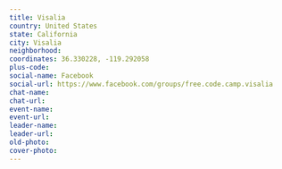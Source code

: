 ```yaml
---
title: Visalia
country: United States
state: California
city: Visalia
neighborhood: 
coordinates: 36.330228, -119.292058
plus-code:
social-name: Facebook
social-url: https://www.facebook.com/groups/free.code.camp.visalia
chat-name:
chat-url:
event-name:
event-url:
leader-name:
leader-url:
old-photo: 
cover-photo:
---
```

